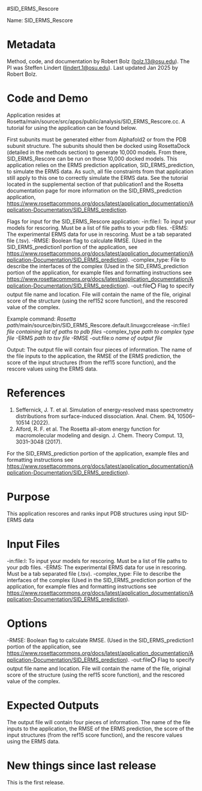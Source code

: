 #SID_ERMS_Rescore

Name: SID_ERMS_Rescore

Metadata
========

Method, code, and documentation by Robert Bolz (bolz.13@osu.edu). The PI was Steffen Lindert (lindert.1@osu.edu). Last updated Jan 2025 by Robert Bolz. 

Code and Demo
=============

Application resides at Rosetta/main/source/src/apps/public/analysis/SID_ERMS_Rescore.cc. A tutorial for using the application can be found below.

First subunits must be generated either from Alphafold2 or from the PDB subunit structure. The subunits should then be docked using RosettaDock (detailed in the methods section) to generate 10,000 models. From there, SID_ERMS_Rescore can be run on those 10,000 docked models. 
This application relies on the ERMS prediction application, SID_ERMS_prediction, to simulate the ERMS data. As such, all file constraints from that application still apply to this one to correctly simulate the ERMS data. See the tutorial located in the supplemental section of that publication1 and the Rosetta documentation page for more information on the SID_ERMS_prediction application, https://www.rosettacommons.org/docs/latest/application_documentation/Application-Documentation/SID_ERMS_prediction.

Flags for input for the SID_ERMS_Rescore application:
-in:file:l: To input your models for rescoring. Must be a list of file paths to your pdb files. 
-ERMS: The experimental ERMS data for use in rescoring. Must be a tab separated file (.tsv).
-RMSE: Boolean flag to calculate RMSE. (Used in the SID_ERMS_prediction1 portion of the application, see https://www.rosettacommons.org/docs/latest/application_documentation/Application-Documentation/SID_ERMS_prediction).
-complex_type: File to describe the interfaces of the complex (Used in the SID_ERMS_prediction portion of the application, for example files and formatting instructions see  https://www.rosettacommons.org/docs/latest/application_documentation/Application-Documentation/SID_ERMS_prediction).
-out:file:o: Flag to specify output file name and location. File will contain the name of the file, original score of the structure (using the ref152 score function), and the rescored value of the complex. 

Example command: 
*Rosetta path*/main/source/bin/SID_ERMS_Rescore.default.linuxgccrelease 
	-in:file:l *file containing list of paths to pdb files* 
        -complex_type *path to complex type file*
	-ERMS *path to tsv file*
	-RMSE
	-out:file:o *name of output file*

Output: The output file will contain four pieces of information. The name of the file inputs to the application, the RMSE of the ERMS prediction, the score of the input structures (from the ref15 score function), and the rescore values using the ERMS data. 


References
==========

1.	Seffernick, J. T. et al. Simulation of energy-resolved mass spectrometry distributions from surface-induced dissociation. Anal. Chem. 94, 10506–10514 (2022).
2.	Alford, R. F. et al. The Rosetta all-atom energy function for macromolecular modeling and design. J. Chem. Theory Comput. 13, 3031–3048 (2017).

For the SID_ERMS_prediction portion of the application, example files and formatting instructions see  https://www.rosettacommons.org/docs/latest/application_documentation/Application-Documentation/SID_ERMS_prediction).

Purpose
=======

This application rescores and ranks input PDB structures using input SID-ERMS data

Input Files
===========

-in:file:l: To input your models for rescoring. Must be a list of file paths to your pdb files. 
-ERMS: The experimental ERMS data for use in rescoring. Must be a tab separated file (.tsv).
-complex_type: File to describe the interfaces of the complex (Used in the SID_ERMS_prediction portion of the application, for example files and formatting instructions see  https://www.rosettacommons.org/docs/latest/application_documentation/Application-Documentation/SID_ERMS_prediction).

Options
=======

-RMSE: Boolean flag to calculate RMSE. (Used in the SID_ERMS_prediction1 portion of the application, see https://www.rosettacommons.org/docs/latest/application_documentation/Application-Documentation/SID_ERMS_prediction).
-out:file:o: Flag to specify output file name and location. File will contain the name of the file, original score of the structure (using the ref15 score function), and the rescored value of the complex. 


Expected Outputs
================

The output file will contain four pieces of information. The name of the file inputs to the application, the RMSE of the ERMS prediction, the score of the input structures (from the ref15 score function), and the rescore values using the ERMS data. 


New things since last release
=============================
This is the first release.
